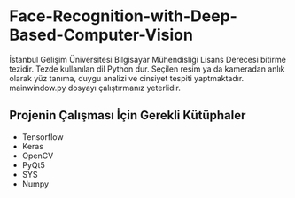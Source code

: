# Face-Recognition-with-Deep-Based-Computer-Vision
İstanbul Gelişim Üniversitesi Bilgisayar Mühendisliği Lisans Derecesi bitirme tezidir. Tezde kullanılan dil Python dur. Seçilen resim ya da kameradan anlık olarak  yüz tanıma, duygu analizi ve cinsiyet tespiti yaptmaktadır. mainwindow.py dosyayı çalıştırmanız yeterlidir.

## Projenin Çalışması İçin Gerekli Kütüphaler
<ul>
  <li>Tensorflow</li>
  <li>Keras</li>
  <li>OpenCV</li>
  <li>PyQt5</li>
  <li>SYS</li>
  <li>Numpy</li>
</ul>
